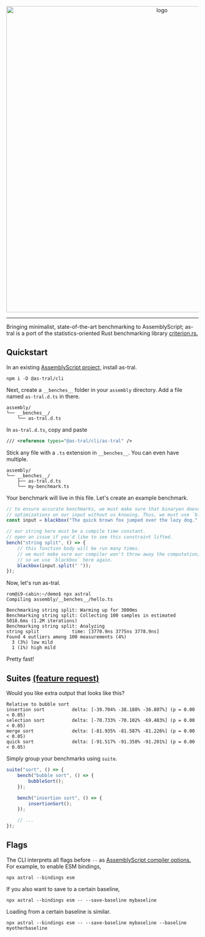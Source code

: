 <p align="center">
    <img width="800" src="https://raw.githubusercontent.com/romdotdog/as-tral/main/as-tral.svg" alt="logo">
</p>

---

Bringing minimalist, state-of-the-art benchmarking to AssemblyScript; as-tral is a port of the statistics-oriented Rust benchmarking library [criterion.rs.](https://github.com/bheisler/criterion.rs)

## Quickstart

In an existing [AssemblyScript project,](https://www.assemblyscript.org/getting-started.html) install as-tral.

```
npm i -D @as-tral/cli
```

Next, create a `__benches__` folder in your `assembly` directory. Add a file named `as-tral.d.ts` in there.

```
assembly/
└── __benches__/
    └── as-tral.d.ts
```

In `as-tral.d.ts`, copy and paste

```xml
/// <reference types="@as-tral/cli/as-tral" />
```

Stick any file with a `.ts` extension in `__benches__`. You can even have multiple.

```
assembly/
└── __benches__/
    ├── as-tral.d.ts
    └── my-benchmark.ts
```

Your benchmark will live in this file. Let's create an example benchmark.

```ts
// to ensure accurate benchmarks, we must make sure that binaryen doesn't do any sneaky
// optimizations on our input without us knowing. Thus, we must use `blackbox`.
const input = blackbox("The quick brown fox jumped over the lazy dog.".repeat(10));

// our string here must be a compile time constant.
// open an issue if you'd like to see this constraint lifted.
bench("string split", () => {
    // this function body will be run many times.
    // we must make sure our compiler won't throw away the computation,
    // so we use `blackbox` here again.
    blackbox(input.split(" "));
});
```

Now, let's run as-tral.

```
rom@i9-cabin:~/demo$ npx astral
Compiling assembly/__benches__/hello.ts

Benchmarking string split: Warming up for 3000ms
Benchmarking string split: Collecting 100 samples in estimated 5018.6ms (1.2M iterations)
Benchmarking string split: Analyzing
string split            time: [3770.9ns 3775ns 3778.9ns]
Found 4 outliers among 100 measurements (4%)
  3 (3%) low mild
  1 (1%) high mild
```

Pretty fast!

## Suites [(feature request)](https://github.com/romdotdog/as-tral/issues/3)

Would you like extra output that looks like this?

```
Relative to bubble sort
insertion sort          delta: [-39.704% -38.188% -36.807%] (p = 0.00 < 0.05)
selection sort          delta: [-70.733% -70.102% -69.483%] (p = 0.00 < 0.05)
merge sort              delta: [-81.935% -81.587% -81.226%] (p = 0.00 < 0.05)
quick sort              delta: [-91.517% -91.358% -91.201%] (p = 0.00 < 0.05)
```

Simply group your benchmarks using `suite`.

```ts
suite("sort", () => {
    bench("bubble sort", () => {
        bubbleSort();
    });

    bench("insertion sort", () => {
        insertionSort();
    });

    // ...
});
```

## Flags

The CLI interprets all flags before `--` as [AssemblyScript compiler options.](https://www.assemblyscript.org/compiler.html#compiler-options) For example, to enable ESM bindings,

```
npx astral --bindings esm
```

If you also want to save to a certain baseline,

```
npx astral --bindings esm -- --save-baseline mybaseline
```

Loading from a certain baseline is similar.

```
npx astral --bindings esm -- --save-baseline mybaseline --baseline myotherbaseline
```
